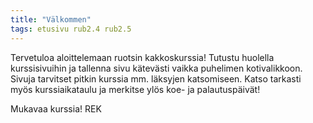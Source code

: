 ```yaml
---
title: "Välkommen"
tags: etusivu rub2.4 rub2.5
---
```


Tervetuloa aloittelemaan ruotsin kakkoskurssia! Tutustu huolella kurssisivuihin ja tallenna sivu kätevästi vaikka puhelimen kotivalikkoon. Sivuja tarvitset pitkin kurssia mm. läksyjen katsomiseen. Katso tarkasti myös kurssiaikataulu ja merkitse ylös koe- ja palautuspäivät! 

Mukavaa kurssia!
REK